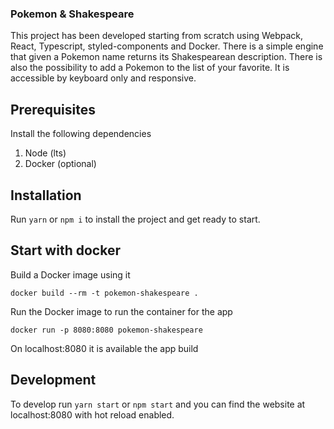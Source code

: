 ### Pokemon & Shakespeare

This project has been developed starting from scratch using Webpack, React, Typescript, styled-components and Docker.
There is a simple engine that given a Pokemon name returns its Shakespearean description. There is also the possibility to add a Pokemon to the list of your favorite. It is accessible by keyboard only and responsive.

## Prerequisites

Install the following dependencies

1. Node (lts)
2. Docker (optional)

## Installation

Run ```yarn``` or ```npm i``` to install the project and get ready to start.

## Start with docker

Build a Docker image using it

```docker build --rm -t pokemon-shakespeare .```

Run the Docker image to run the container for the app

```docker run -p 8080:8080 pokemon-shakespeare```

On localhost:8080 it is available the app build

## Development

To develop run ```yarn start``` or ```npm start``` and you can find the website at localhost:8080 with hot reload enabled.
